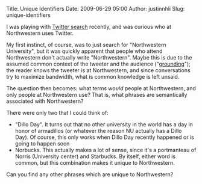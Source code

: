 Title: Unique Identifiers
Date: 2009-06-29 05:00
Author: justinnhli
Slug: unique-identifiers

I was playing with [Twitter search](http://search.twitter.com/)
recently, and was curious who at Northwestern uses Twitter.

My first instinct, of course, was to just search for "Northwestern
University", but it was quickly apparent that people who attend
Northwestern don't actually write "Northwestern". Maybe this is due to
the assumed common context of the tweeter and the audience
("[grounding](http://en.wikipedia.org/wiki/Grounding_in_communication)");
the reader knows the tweeter is at Northwestern, and since conversations
try to maximize bandwidth, what is common knowledge is left unsaid.

The question then becomes: what terms *would* people at Northwestern,
and only people at Northwestern use? That is, what phrases are
semantically associated with Northwestern?

There were only two that I could think of:

-   "Dillo Day". It turns out that no other university in the world has
    a day in honor of armadillos (or whatever the reason NU actually has
    a Dillo Day). Of course, this only works when Dillo Day recently
    happened or is going to happen soon
-   Norbucks. This actually makes a lot of sense, since it's a
    portmanteau of Norris (University center) and Starbucks. By itself,
    either word is common, but this combination makes it unique to
    Northwestern.

Can you find any other phrases which are unique to Northwestern?

